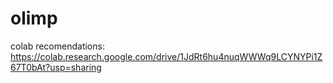 # olimp
colab recomendations:
https://colab.research.google.com/drive/1JdRt6hu4nuqWWWq9LCYNYPi1Z67T0bAt?usp=sharing
